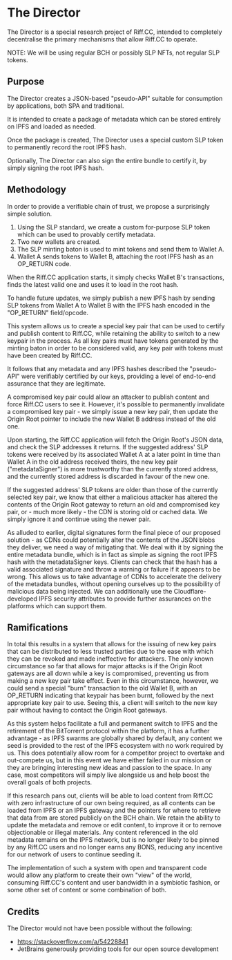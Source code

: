 # The Director
The Director is a special research project of Riff.CC, intended to completely decentralise the primary mechanisms that allow Riff.CC to operate.

NOTE: We will be using regular BCH or possibly SLP NFTs, not regular SLP tokens.
## Purpose
The Director creates a JSON-based "pseudo-API" suitable for consumption by applications, both SPA and traditional.

It is intended to create a package of metadata which can be stored entirely on IPFS and loaded as needed.

Once the package is created, The Director uses a special custom SLP token to permanently record the root IPFS hash.

Optionally, The Director can also sign the entire bundle to certify it, by simply signing the root IPFS hash.

## Methodology
In order to provide a verifiable chain of trust, we propose a surprisingly simple solution.

1. Using the SLP standard, we create a custom for-purpose SLP token which can be used to provably certify metadata.
2. Two new wallets are created.
3. The SLP minting baton is used to mint tokens and send them to Wallet A.
4. Wallet A sends tokens to Wallet B, attaching the root IPFS hash as an OP_RETURN code.

When the Riff.CC application starts, it simply checks Wallet B's transactions, finds the latest valid one and uses it to load in the root hash.

To handle future updates, we simply publish a new IPFS hash by sending SLP tokens from Wallet A to Wallet B with the IPFS hash encoded in the "OP_RETURN" field/opcode.

This system allows us to create a special key pair that can be used to certify and publish content to Riff.CC, while retaining the ability to switch to a new keypair in the process. As all key pairs must have tokens generated by the minting baton in order to be considered valid, any key pair with tokens must have been created by Riff.CC.

It follows that any metadata and any IPFS hashes described the "pseudo-API" were verifiably certified by our keys, providing a level of end-to-end assurance that they are legitimate.

A compromised key pair could allow an attacker to publish content and force Riff.CC users to see it. However, it's possible to permanently invalidate a compromised key pair - we simply issue a new key pair, then update the Origin Root pointer to include the new Wallet B address instead of the old one.

Upon starting, the Riff.CC application will fetch the Origin Root's JSON data, and check the SLP addresses it returns. If the suggested address' SLP tokens were received by its associated Wallet A at a later point in time than Wallet A in the old address received theirs, the new key pair ("metadataSigner") is more trustworthy than the currently stored address, and the currently stored address is discarded in favour of the new one.

If the suggested address' SLP tokens are older than those of the currently selected key pair, we know that either a malicious attacker has altered the contents of the Origin Root gateway to return an old and compromised key pair, or - much more likely - the CDN is storing old or cached data. We simply ignore it and continue using the newer pair.

As alluded to earlier, digital signatures form the final piece of our proposed solution - as CDNs could potentially alter the contents of the JSON blobs they deliver, we need a way of mitigating that. We deal with it by signing the entire metadata bundle, which is in fact as simple as signing the root IPFS hash with the metadataSigner keys. Clients can check that the hash has a valid associated signature and throw a warning or failure if it appears to be wrong. This allows us to take advantage of CDNs to accelerate the delivery of the metadata bundles, without opening ourselves up to the possibility of malicious data being injected. We can additionally use the Cloudflare-developed IPFS security attributes to provide further assurances on the platforms which can support them.

## Ramifications
In total this results in a system that allows for the issuing of new key pairs that can be distributed to less trusted parties due to the ease with which they can be revoked and made ineffective for attackers. The only known circumstance so far that allows for major attacks is if the Origin Root gateways are all down while a key is compromised, preventing us from making a new key pair take effect. Even in this circumstance, however, we could send a special  "burn" transaction to the old Wallet B, with an OP_RETURN indicating that keypair has been burnt, followed by the next appropriate key pair to use. Seeing this, a client will switch to the new key pair without having to contact the Origin Root gateways.

As this system helps facilitate a full and permanent switch to IPFS and the retirement of the BitTorrent protocol within the platform, it has a further advantage - as IPFS swarms are globally shared by default, any content we seed is provided to the rest of the IPFS ecosystem with no work required by us. This does potentially allow room for a competitor project to overtake and out-compete us, but in this event we have either failed in our mission or they are bringing interesting new ideas and passion to the space. In any case, most competitors will simply live alongside us and help boost the overall goals of both projects.
 
If this research pans out, clients will be able to load content from Riff.CC with zero infrastructure of our own being required, as all contents can be loaded from IPFS or an IPFS gateway and the pointers for where to retrieve that data from are stored publicly on the BCH chain. We retain the ability to update the metadata and remove or edit content, to improve it or to remove objectionable or illegal materials. Any content referenced in the old metadata remains on the IPFS network, but is no longer likely to be pinned by any Riff.CC users and no longer earns any BONS, reducing any incentive for our network of users to continue seeding it.

The implementation of such a system with open and transparent code would allow any platform to create their own "view" of the world, consuming Riff.CC's content and user bandwidth in a symbiotic fashion, or some other set of content or some combination of both.

## Credits
The Director would not have been possible without the following:

* https://stackoverflow.com/a/54228841
* JetBrains generously providing tools for our open source development